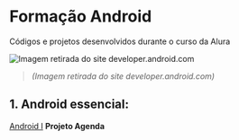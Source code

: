 # Formação Android
Códigos e projetos desenvolvidos durante o curso da Alura 

![Imagem retirada do site developer.android.com](https://developer.android.com/static/images/home/jetpack-promo.svg)
> *(Imagem retirada do site developer.android.com)*

## 1. Android essencial:
[Android I](https://github.com/andermelo/alura-formacao-android/tree/master/android-i) **Projeto Agenda**
